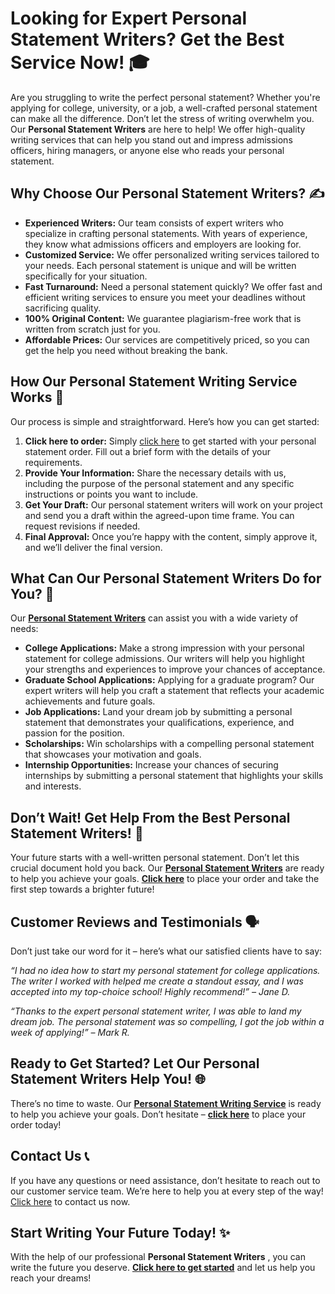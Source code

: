 # Looking for Expert Personal Statement Writers? Get the Best Service Now! 🎓

Are you struggling to write the perfect personal statement? Whether you're applying for college, university, or a job, a well-crafted personal statement can make all the difference. Don’t let the stress of writing overwhelm you. Our **Personal Statement Writers** are here to help! We offer high-quality writing services that can help you stand out and impress admissions officers, hiring managers, or anyone else who reads your personal statement.

## Why Choose Our Personal Statement Writers? ✍️

- **Experienced Writers:** Our team consists of expert writers who specialize in crafting personal statements. With years of experience, they know what admissions officers and employers are looking for.
- **Customized Service:** We offer personalized writing services tailored to your needs. Each personal statement is unique and will be written specifically for your situation.
- **Fast Turnaround:** Need a personal statement quickly? We offer fast and efficient writing services to ensure you meet your deadlines without sacrificing quality.
- **100% Original Content:** We guarantee plagiarism-free work that is written from scratch just for you.
- **Affordable Prices:** Our services are competitively priced, so you can get the help you need without breaking the bank.

## How Our Personal Statement Writing Service Works 📝

Our process is simple and straightforward. Here’s how you can get started:

1. **Click here to order:** Simply [click here](https://tinyurl.com/topessay?keyword=personal+statement+writers) to get started with your personal statement order. Fill out a brief form with the details of your requirements.
2. **Provide Your Information:** Share the necessary details with us, including the purpose of the personal statement and any specific instructions or points you want to include.
3. **Get Your Draft:** Our personal statement writers will work on your project and send you a draft within the agreed-upon time frame. You can request revisions if needed.
4. **Final Approval:** Once you’re happy with the content, simply approve it, and we’ll deliver the final version.

## What Can Our Personal Statement Writers Do for You? 🚀

Our [**Personal Statement Writers**](https://tinyurl.com/topessay?keyword=personal+statement+writers) can assist you with a wide variety of needs:

- **College Applications:** Make a strong impression with your personal statement for college admissions. Our writers will help you highlight your strengths and experiences to improve your chances of acceptance.
- **Graduate School Applications:** Applying for a graduate program? Our expert writers will help you craft a statement that reflects your academic achievements and future goals.
- **Job Applications:** Land your dream job by submitting a personal statement that demonstrates your qualifications, experience, and passion for the position.
- **Scholarships:** Win scholarships with a compelling personal statement that showcases your motivation and goals.
- **Internship Opportunities:** Increase your chances of securing internships by submitting a personal statement that highlights your skills and interests.

## Don’t Wait! Get Help From the Best Personal Statement Writers! 🌟

Your future starts with a well-written personal statement. Don’t let this crucial document hold you back. Our [**Personal Statement Writers**](https://tinyurl.com/topessay?keyword=personal+statement+writers) are ready to help you achieve your goals. **[Click here](https://tinyurl.com/topessay?keyword=personal+statement+writers)** to place your order and take the first step towards a brighter future!

## Customer Reviews and Testimonials 🗣️

Don’t just take our word for it – here’s what our satisfied clients have to say:

_“I had no idea how to start my personal statement for college applications. The writer I worked with helped me create a standout essay, and I was accepted into my top-choice school! Highly recommend!” – Jane D._

_“Thanks to the expert personal statement writer, I was able to land my dream job. The personal statement was so compelling, I got the job within a week of applying!” – Mark R._

## Ready to Get Started? Let Our Personal Statement Writers Help You! 🌐

There’s no time to waste. Our [**Personal Statement Writing Service**](https://tinyurl.com/topessay?keyword=personal+statement+writers) is ready to help you achieve your goals. Don’t hesitate – **[click here](https://tinyurl.com/topessay?keyword=personal+statement+writers)** to place your order today!

## Contact Us 📞

If you have any questions or need assistance, don’t hesitate to reach out to our customer service team. We’re here to help you at every step of the way! [Click here](https://tinyurl.com/topessay?keyword=personal+statement+writers) to contact us now.

## Start Writing Your Future Today! ✨

With the help of our professional **Personal Statement Writers** , you can write the future you deserve. **[Click here to get started](https://tinyurl.com/topessay?keyword=personal+statement+writers)** and let us help you reach your dreams!
